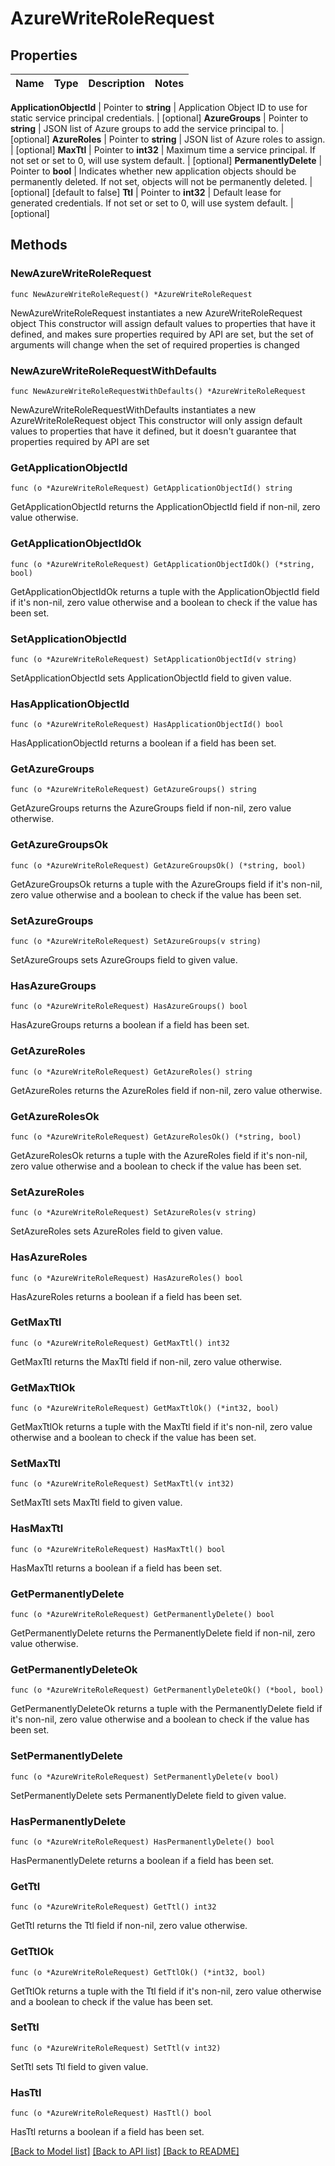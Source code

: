 # AzureWriteRoleRequest


## Properties

Name | Type | Description | Notes
------------ | ------------- | ------------- | -------------


**ApplicationObjectId** | Pointer to **string** | Application Object ID to use for static service principal credentials. | [optional] 
**AzureGroups** | Pointer to **string** | JSON list of Azure groups to add the service principal to. | [optional] 
**AzureRoles** | Pointer to **string** | JSON list of Azure roles to assign. | [optional] 
**MaxTtl** | Pointer to **int32** | Maximum time a service principal. If not set or set to 0, will use system default. | [optional] 
**PermanentlyDelete** | Pointer to **bool** | Indicates whether new application objects should be permanently deleted. If not set, objects will not be permanently deleted. | [optional] [default to false]
**Ttl** | Pointer to **int32** | Default lease for generated credentials. If not set or set to 0, will use system default. | [optional] 



## Methods


### NewAzureWriteRoleRequest

`func NewAzureWriteRoleRequest() *AzureWriteRoleRequest`

NewAzureWriteRoleRequest instantiates a new AzureWriteRoleRequest object
This constructor will assign default values to properties that have it defined,
and makes sure properties required by API are set, but the set of arguments
will change when the set of required properties is changed

### NewAzureWriteRoleRequestWithDefaults

`func NewAzureWriteRoleRequestWithDefaults() *AzureWriteRoleRequest`

NewAzureWriteRoleRequestWithDefaults instantiates a new AzureWriteRoleRequest object
This constructor will only assign default values to properties that have it defined,
but it doesn't guarantee that properties required by API are set


### GetApplicationObjectId

`func (o *AzureWriteRoleRequest) GetApplicationObjectId() string`

GetApplicationObjectId returns the ApplicationObjectId field if non-nil, zero value otherwise.

### GetApplicationObjectIdOk

`func (o *AzureWriteRoleRequest) GetApplicationObjectIdOk() (*string, bool)`

GetApplicationObjectIdOk returns a tuple with the ApplicationObjectId field if it's non-nil, zero value otherwise
and a boolean to check if the value has been set.

### SetApplicationObjectId

`func (o *AzureWriteRoleRequest) SetApplicationObjectId(v string)`

SetApplicationObjectId sets ApplicationObjectId field to given value.


### HasApplicationObjectId

`func (o *AzureWriteRoleRequest) HasApplicationObjectId() bool`

HasApplicationObjectId returns a boolean if a field has been set.




### GetAzureGroups

`func (o *AzureWriteRoleRequest) GetAzureGroups() string`

GetAzureGroups returns the AzureGroups field if non-nil, zero value otherwise.

### GetAzureGroupsOk

`func (o *AzureWriteRoleRequest) GetAzureGroupsOk() (*string, bool)`

GetAzureGroupsOk returns a tuple with the AzureGroups field if it's non-nil, zero value otherwise
and a boolean to check if the value has been set.

### SetAzureGroups

`func (o *AzureWriteRoleRequest) SetAzureGroups(v string)`

SetAzureGroups sets AzureGroups field to given value.


### HasAzureGroups

`func (o *AzureWriteRoleRequest) HasAzureGroups() bool`

HasAzureGroups returns a boolean if a field has been set.




### GetAzureRoles

`func (o *AzureWriteRoleRequest) GetAzureRoles() string`

GetAzureRoles returns the AzureRoles field if non-nil, zero value otherwise.

### GetAzureRolesOk

`func (o *AzureWriteRoleRequest) GetAzureRolesOk() (*string, bool)`

GetAzureRolesOk returns a tuple with the AzureRoles field if it's non-nil, zero value otherwise
and a boolean to check if the value has been set.

### SetAzureRoles

`func (o *AzureWriteRoleRequest) SetAzureRoles(v string)`

SetAzureRoles sets AzureRoles field to given value.


### HasAzureRoles

`func (o *AzureWriteRoleRequest) HasAzureRoles() bool`

HasAzureRoles returns a boolean if a field has been set.




### GetMaxTtl

`func (o *AzureWriteRoleRequest) GetMaxTtl() int32`

GetMaxTtl returns the MaxTtl field if non-nil, zero value otherwise.

### GetMaxTtlOk

`func (o *AzureWriteRoleRequest) GetMaxTtlOk() (*int32, bool)`

GetMaxTtlOk returns a tuple with the MaxTtl field if it's non-nil, zero value otherwise
and a boolean to check if the value has been set.

### SetMaxTtl

`func (o *AzureWriteRoleRequest) SetMaxTtl(v int32)`

SetMaxTtl sets MaxTtl field to given value.


### HasMaxTtl

`func (o *AzureWriteRoleRequest) HasMaxTtl() bool`

HasMaxTtl returns a boolean if a field has been set.




### GetPermanentlyDelete

`func (o *AzureWriteRoleRequest) GetPermanentlyDelete() bool`

GetPermanentlyDelete returns the PermanentlyDelete field if non-nil, zero value otherwise.

### GetPermanentlyDeleteOk

`func (o *AzureWriteRoleRequest) GetPermanentlyDeleteOk() (*bool, bool)`

GetPermanentlyDeleteOk returns a tuple with the PermanentlyDelete field if it's non-nil, zero value otherwise
and a boolean to check if the value has been set.

### SetPermanentlyDelete

`func (o *AzureWriteRoleRequest) SetPermanentlyDelete(v bool)`

SetPermanentlyDelete sets PermanentlyDelete field to given value.


### HasPermanentlyDelete

`func (o *AzureWriteRoleRequest) HasPermanentlyDelete() bool`

HasPermanentlyDelete returns a boolean if a field has been set.




### GetTtl

`func (o *AzureWriteRoleRequest) GetTtl() int32`

GetTtl returns the Ttl field if non-nil, zero value otherwise.

### GetTtlOk

`func (o *AzureWriteRoleRequest) GetTtlOk() (*int32, bool)`

GetTtlOk returns a tuple with the Ttl field if it's non-nil, zero value otherwise
and a boolean to check if the value has been set.

### SetTtl

`func (o *AzureWriteRoleRequest) SetTtl(v int32)`

SetTtl sets Ttl field to given value.


### HasTtl

`func (o *AzureWriteRoleRequest) HasTtl() bool`

HasTtl returns a boolean if a field has been set.









[[Back to Model list]](../README.md#documentation-for-models) [[Back to API list]](../README.md#documentation-for-api-endpoints) [[Back to README]](../README.md)


